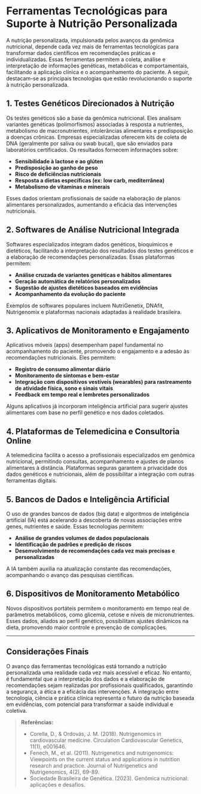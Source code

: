 
# Ferramentas Tecnológicas para Suporte à Nutrição Personalizada

A nutrição personalizada, impulsionada pelos avanços da genômica nutricional, depende cada vez mais de ferramentas tecnológicas para transformar dados científicos em recomendações práticas e individualizadas. Essas ferramentas permitem a coleta, análise e interpretação de informações genéticas, metabólicas e comportamentais, facilitando a aplicação clínica e o acompanhamento do paciente. A seguir, destacam-se as principais tecnologias que estão revolucionando o suporte à nutrição personalizada.

## 1. Testes Genéticos Direcionados à Nutrição

Os testes genéticos são a base da genômica nutricional. Eles analisam variantes genéticas (polimorfismos) associadas à resposta a nutrientes, metabolismo de macronutrientes, intolerâncias alimentares e predisposição a doenças crônicas. Empresas especializadas oferecem kits de coleta de DNA (geralmente por saliva ou swab bucal), que são enviados para laboratórios certificados. Os resultados fornecem informações sobre:

- **Sensibilidade à lactose e ao glúten**
- **Predisposição ao ganho de peso**
- **Risco de deficiências nutricionais**
- **Resposta a dietas específicas (ex: low carb, mediterrânea)**
- **Metabolismo de vitaminas e minerais**

Esses dados orientam profissionais de saúde na elaboração de planos alimentares personalizados, aumentando a eficácia das intervenções nutricionais.

## 2. Softwares de Análise Nutricional Integrada

Softwares especializados integram dados genéticos, bioquímicos e dietéticos, facilitando a interpretação dos resultados dos testes genéticos e a elaboração de recomendações personalizadas. Essas plataformas permitem:

- **Análise cruzada de variantes genéticas e hábitos alimentares**
- **Geração automática de relatórios personalizados**
- **Sugestão de ajustes dietéticos baseados em evidências**
- **Acompanhamento da evolução do paciente**

Exemplos de softwares populares incluem NutriGenetix, DNAfit, Nutrigenomix e plataformas nacionais adaptadas à realidade brasileira.

## 3. Aplicativos de Monitoramento e Engajamento

Aplicativos móveis (apps) desempenham papel fundamental no acompanhamento do paciente, promovendo o engajamento e a adesão às recomendações nutricionais. Eles permitem:

- **Registro de consumo alimentar diário**
- **Monitoramento de sintomas e bem-estar**
- **Integração com dispositivos vestíveis (wearables) para rastreamento de atividade física, sono e sinais vitais**
- **Feedback em tempo real e lembretes personalizados**

Alguns aplicativos já incorporam inteligência artificial para sugerir ajustes alimentares com base no perfil genético e nos dados coletados.

## 4. Plataformas de Telemedicina e Consultoria Online

A telemedicina facilita o acesso a profissionais especializados em genômica nutricional, permitindo consultas, acompanhamento e ajustes de planos alimentares à distância. Plataformas seguras garantem a privacidade dos dados genéticos e nutricionais, além de possibilitar a integração com outras ferramentas digitais.

## 5. Bancos de Dados e Inteligência Artificial

O uso de grandes bancos de dados (big data) e algoritmos de inteligência artificial (IA) está acelerando a descoberta de novas associações entre genes, nutrientes e saúde. Essas tecnologias permitem:

- **Análise de grandes volumes de dados populacionais**
- **Identificação de padrões e predição de riscos**
- **Desenvolvimento de recomendações cada vez mais precisas e personalizadas**

A IA também auxilia na atualização constante das recomendações, acompanhando o avanço das pesquisas científicas.

## 6. Dispositivos de Monitoramento Metabólico

Novos dispositivos portáteis permitem o monitoramento em tempo real de parâmetros metabólicos, como glicemia, cetose e níveis de micronutrientes. Esses dados, aliados ao perfil genético, possibilitam ajustes dinâmicos na dieta, promovendo maior controle e prevenção de complicações.

---

## Considerações Finais

O avanço das ferramentas tecnológicas está tornando a nutrição personalizada uma realidade cada vez mais acessível e eficaz. No entanto, é fundamental que a interpretação dos dados e a elaboração de recomendações sejam realizadas por profissionais qualificados, garantindo a segurança, a ética e a eficácia das intervenções. A integração entre tecnologia, ciência e prática clínica representa o futuro da nutrição baseada em evidências, com potencial para transformar a saúde individual e coletiva.

> **Referências:**
> - Corella, D., & Ordovás, J. M. (2018). Nutrigenomics in cardiovascular medicine. Circulation Cardiovascular Genetics, 11(1), e001646.
> - Fenech, M., et al. (2011). Nutrigenetics and nutrigenomics: Viewpoints on the current status and applications in nutrition research and practice. Journal of Nutrigenetics and Nutrigenomics, 4(2), 69-89.
> - Sociedade Brasileira de Genética. (2023). Genômica nutricional: aplicações e desafios.
```
